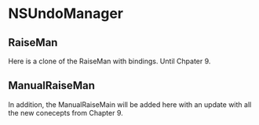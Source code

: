 # NSUndoManager

## RaiseMan
Here is a clone of the RaiseMan with bindings. Until Chpater 9.

## ManualRaiseMan
In addition, the ManualRaiseMain will be added here with an update with all the new conecepts from Chapter 9.
